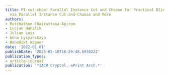 ```yaml
---
title: PI-cut-choo! Parallel Instance Cut and Choose for Practical Blind Signatures
  via Parallel Instance Cut-and-Choose and More
authors:
- Rutchathon Chairattana-Apirom
- Lucjan Hanzlik
- Julian Loss
- Anna Lysyanskaya
- Benedikt Wagner
date: '2022-01-01'
publishDate: '2025-05-18T16:29:48.693622Z'
publication_types:
- article-journal
publication: '*IACR Cryptol. ePrint Arch.*'
---
```


